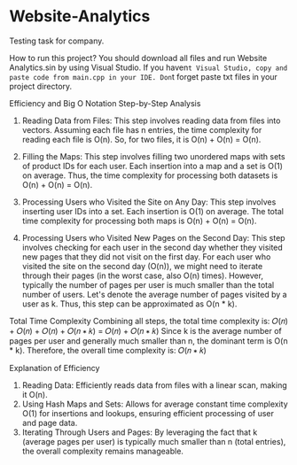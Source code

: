# Website-Analytics
Testing task for company.

How to run this project?
You should download all files and run Website Analytics.sin by using Visual Studio. 
If you haven`t Visual Studio, copy and paste code from main.cpp in your IDE. Don`t forget paste txt files in your project directory.

Efficiency and Big O Notation
Step-by-Step Analysis
1) Reading Data from Files:
This step involves reading data from files into vectors. Assuming each file has n entries, the time complexity for reading each file is O(n). So, for two files, it is O(n) + O(n) = O(n).

2) Filling the Maps:
This step involves filling two unordered maps with sets of product IDs for each user. Each insertion into a map and a set is O(1) on average. Thus, the time complexity for processing both datasets is O(n) + O(n) = O(n).

3) Processing Users who Visited the Site on Any Day:
This step involves inserting user IDs into a set. Each insertion is O(1) on average. The total time complexity for processing both maps is O(n) + O(n) = O(n).

4) Processing Users who Visited New Pages on the Second Day:
This step involves checking for each user in the second day whether they visited new pages that they did not visit on the first day.
For each user who visited the site on the second day (O(n)), we might need to iterate through their pages (in the worst case, also O(n) times).
However, typically the number of pages per user is much smaller than the total number of users. Let's denote the average number of pages visited by a user as k. Thus, this step can be approximated as O(n * k).

Total Time Complexity
Combining all steps, the total time complexity is:
𝑂(𝑛) + 𝑂(𝑛) + 𝑂(𝑛) + 𝑂(𝑛 ∗ 𝑘) = 𝑂(𝑛) + 𝑂(𝑛 ∗ 𝑘)
Since k is the average number of pages per user and generally much smaller than n, the dominant term is O(n * k). Therefore, the overall time complexity is:
𝑂(𝑛 ∗ 𝑘)

Explanation of Efficiency
1) Reading Data: Efficiently reads data from files with a linear scan, making it O(n).
2) Using Hash Maps and Sets: Allows for average constant time complexity O(1) for insertions and lookups, ensuring efficient processing of user and page data.
3) Iterating Through Users and Pages: By leveraging the fact that k (average pages per user) is typically much smaller than n (total entries), the overall complexity remains manageable.
